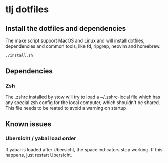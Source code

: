 # tlj dotfiles

## Install the dotfiles and dependencies

The make script support MacOS and Linux and will install dotfiles, dependencies and common tools, like fd, ripgrep, neovim and homebrew.

```shell
./install.sh
```

## Dependencies

### Zsh

The .zshrc installed by stow will try to load a ~/.zshrc-local file which has any special zsh config for the local computer, which shouldn't be shared. This file needs to be reated to avoid a warning on startup.

## Known issues

### Ubersicht / yabai load order

If yabai is loaded after Ubersicht, the space indicators stop working. If this happens, just restart Ubersicht.

